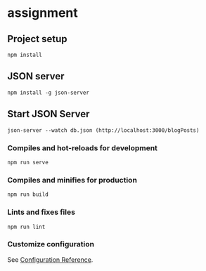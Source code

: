 # assignment

## Project setup
```
npm install
```
## JSON server
```
npm install -g json-server
```

## Start JSON Server
```
json-server --watch db.json (http://localhost:3000/blogPosts)
```
### Compiles and hot-reloads for development
```
npm run serve
```

### Compiles and minifies for production
```
npm run build
```

### Lints and fixes files
```
npm run lint
```

### Customize configuration
See [Configuration Reference](https://cli.vuejs.org/config/).

